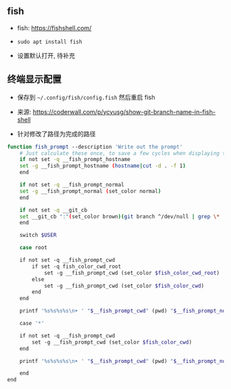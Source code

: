 ## fish
* fish: https://fishshell.com/

* `sudo apt install fish`

* 设置默认打开, 待补充


## 终端显示配置
* 保存到 `~/.config/fish/config.fish` 然后重启 fish

* 来源: https://coderwall.com/p/ycvusg/show-git-branch-name-in-fish-shell

* 针对修改了路径为完成的路径
```sh
function fish_prompt --description 'Write out the prompt'
    # Just calculate these once, to save a few cycles when displaying the prompt
    if not set -q __fish_prompt_hostname
    set -g __fish_prompt_hostname (hostname|cut -d . -f 1)
    end

    if not set -q __fish_prompt_normal
    set -g __fish_prompt_normal (set_color normal)
    end

    if not set -q __git_cb
    set __git_cb ":"(set_color brown)(git branch ^/dev/null | grep \* | sed 's/* //')(set_color normal)""
    end

    switch $USER

    case root

    if not set -q __fish_prompt_cwd
        if set -q fish_color_cwd_root
            set -g __fish_prompt_cwd (set_color $fish_color_cwd_root)
        else
            set -g __fish_prompt_cwd (set_color $fish_color_cwd)
        end
    end

    printf '%s%s%s%s\n➤ ' "$__fish_prompt_cwd" (pwd) "$__fish_prompt_normal" $__git_cb

    case '*'

    if not set -q __fish_prompt_cwd
        set -g __fish_prompt_cwd (set_color $fish_color_cwd)
    end

    printf '%s%s%s%s\n➤ ' "$__fish_prompt_cwd" (pwd) "$__fish_prompt_normal" $__git_cb

    end
end
```
